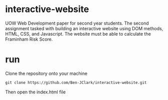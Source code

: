 # interactive-website
UOW Web Development paper for second year students. The second assignment tasked with building an interactive website using DOM methods, HTML, CSS, and Javascript. The website must be able to calculate the Framinham Risk Score.
# run
Clone the repository onto your machine
```
git clone https://github.com/Ben-JClark/interactive-website.git
```
Then open the index.html file
